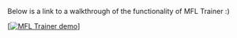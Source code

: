 Below is a link to a walkthrough of the functionality of MFL Trainer :)

[[![MFL Trainer demo](https://i.ytimg.com/vi/Z0fja0F3Dckmaxresdefault.jpg)]](https://www.youtube.com/watch?v=Z0fja0F3Dck "MFL trainer demo")
